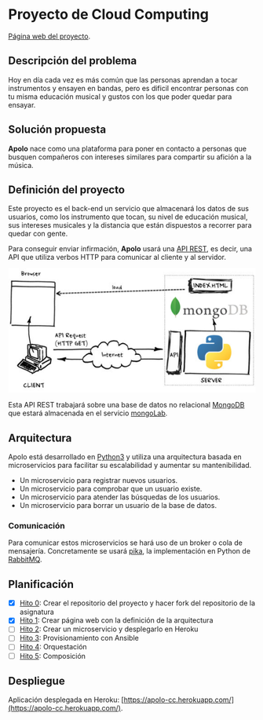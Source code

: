 # Proyecto de Cloud Computing

[Página web del proyecto](https://gomezportillo.github.io/apolo/).

## Descripción del problema

Hoy en día cada vez es más común que las personas aprendan a tocar instrumentos y ensayen en bandas, pero es dificil encontrar personas con tu misma educación musical y gustos con los que poder quedar para ensayar.

## Solución propuesta

**Apolo** nace como una plataforma para poner en contacto a personas que busquen compañeros con intereses similares para compartir su afición a la música.

## Definición del proyecto

Este proyecto es el back-end un servicio que almacenará los datos de sus usuarios, como los instrumento que tocan, su nivel de educación musical, sus intereses musicales y la distancia que están dispuestos a recorrer para quedar con gente.

Para conseguir enviar infirmación, **Apolo** usará una [API REST](https://bbvaopen4u.com/es/actualidad/api-rest-que-es-y-cuales-son-sus-ventajas-en-el-desarrollo-de-proyectos), es decir, una API que utiliza verbos HTTP para comunicar al cliente y al servidor.

![API REST](assets/readme/api-rest.jpg)

Esta API REST trabajará sobre una base de datos no relacional [MongoDB](https://www.mongodb.com/es) que estará almacenada en el servicio [mongoLab](https://mlab.com).

## Arquitectura

Apolo está desarrollado en [Python3](https://www.python.org/) y utiliza una arquitectura basada en microservicios para facilitar su escalabilidad y aumentar su mantenibilidad.

* Un microservicio para registrar nuevos usuarios.
* Un microservicio para comprobar que un usuario existe.
* Un microservicio para atender las búsquedas de los usuarios.
* Un microservicio para borrar un usuario de la base de datos.

### Comunicación

Para comunicar estos microservicios se hará uso de un broker o cola de mensajería. Concretamente se usará [pika](https://pypi.org/project/pika/), la implementación en Python de [RabbitMQ](https://www.rabbitmq.com/).

## Planificación

* [x] [Hito 0](https://github.com/gomezportillo/apolo/milestone/4): Crear el repositorio del proyecto y hacer fork del repositorio de la asignatura
* [x] [Hito 1](https://github.com/gomezportillo/apolo/milestone/1): Crear página web con la definición de la arquitectura
* [ ] [Hito 2](https://github.com/gomezportillo/apolo/milestone/2): Crear un microservicio y desplegarlo en Heroku
* [ ] [Hito 3](https://github.com/gomezportillo/apolo/milestone/3): Provisionamiento con Ansible
* [ ] [Hito 4](https://github.com/gomezportillo/apolo/milestone/5): Orquestación
* [ ] [Hito 5](https://github.com/gomezportillo/apolo/milestone/6): Composición

## Despliegue

Aplicación desplegada en Heroku: [https://apolo-cc.herokuapp.com/](https://apolo-cc.herokuapp.com/).

